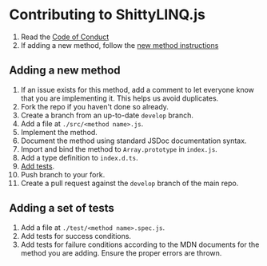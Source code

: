 # Contributing to ShittyLINQ.js

1. Read the [Code of Conduct](./CODE_OF_CONDUCT.md)
1. If adding a new method, follow the [new method instructions](#adding-a-new-method)

## Adding a new method
1. If an issue exists for this method, add a comment to let everyone know that you are implementing it. This helps us avoid duplicates.
1. Fork the repo if you haven't done so already.
1. Create a branch from an up-to-date `develop` branch.
1. Add a file at `./src/<method name>.js`.
1. Implement the method.
1. Document the method using standard JSDoc documentation syntax.
1. Import and bind the method to `Array.prototype` in `index.js`.
1. Add a type definition to `index.d.ts`.
1. [Add tests](#adding-a-set-of-tests).
1. Push branch to your fork.
1. Create a pull request against the `develop` branch of the main repo.

## Adding a set of tests
1. Add a file at `./test/<method name>.spec.js`.
1. Add tests for success conditions.
1. Add tests for failure conditions according to the MDN documents for the method you are adding. Ensure the proper errors are thrown.
